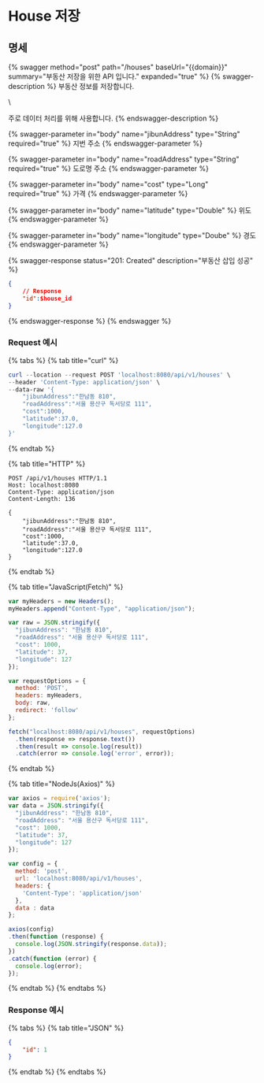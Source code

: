 # House 저장

## 명세

{% swagger method="post" path="/houses" baseUrl="{{domain}}" summary="부동산 저장을 위한 API 입니다." expanded="true" %}
{% swagger-description %}
부동산 정보를 저장합니다.

\


주로 데이터 처리를 위해 사용합니다.
{% endswagger-description %}

{% swagger-parameter in="body" name="jibunAddress" type="String" required="true" %}
지번 주소
{% endswagger-parameter %}

{% swagger-parameter in="body" name="roadAddress" type="String" required="true" %}
도로명 주소
{% endswagger-parameter %}

{% swagger-parameter in="body" name="cost" type="Long" required="true" %}
가격
{% endswagger-parameter %}

{% swagger-parameter in="body" name="latitude" type="Double" %}
위도
{% endswagger-parameter %}

{% swagger-parameter in="body" name="longitude" type="Doube" %}
경도
{% endswagger-parameter %}

{% swagger-response status="201: Created" description="부동산 삽입 성공" %}
```json
{
    // Response
    "id":$house_id
}
```
{% endswagger-response %}
{% endswagger %}

### Request 예시

{% tabs %}
{% tab title="curl" %}
```powershell
curl --location --request POST 'localhost:8080/api/v1/houses' \
--header 'Content-Type: application/json' \
--data-raw '{
    "jibunAddress":"한남동 810",
    "roadAddress":"서울 용산구 독서당로 111",
    "cost":1000,
    "latitude":37.0,
    "longitude":127.0
}'
```
{% endtab %}

{% tab title="HTTP" %}
```
POST /api/v1/houses HTTP/1.1
Host: localhost:8080
Content-Type: application/json
Content-Length: 136

{
    "jibunAddress":"한남동 810",
    "roadAddress":"서울 용산구 독서당로 111",
    "cost":1000,
    "latitude":37.0,
    "longitude":127.0
}
```
{% endtab %}

{% tab title="JavaScript(Fetch)" %}
```javascript
var myHeaders = new Headers();
myHeaders.append("Content-Type", "application/json");

var raw = JSON.stringify({
  "jibunAddress": "한남동 810",
  "roadAddress": "서울 용산구 독서당로 111",
  "cost": 1000,
  "latitude": 37,
  "longitude": 127
});

var requestOptions = {
  method: 'POST',
  headers: myHeaders,
  body: raw,
  redirect: 'follow'
};

fetch("localhost:8080/api/v1/houses", requestOptions)
  .then(response => response.text())
  .then(result => console.log(result))
  .catch(error => console.log('error', error));
```
{% endtab %}

{% tab title="NodeJs(Axios)" %}
```javascript
var axios = require('axios');
var data = JSON.stringify({
  "jibunAddress": "한남동 810",
  "roadAddress": "서울 용산구 독서당로 111",
  "cost": 1000,
  "latitude": 37,
  "longitude": 127
});

var config = {
  method: 'post',
  url: 'localhost:8080/api/v1/houses',
  headers: { 
    'Content-Type': 'application/json'
  },
  data : data
};

axios(config)
.then(function (response) {
  console.log(JSON.stringify(response.data));
})
.catch(function (error) {
  console.log(error);
});

```
{% endtab %}
{% endtabs %}

### Response 예시

{% tabs %}
{% tab title="JSON" %}
```json
{
    "id": 1
}
```
{% endtab %}
{% endtabs %}

